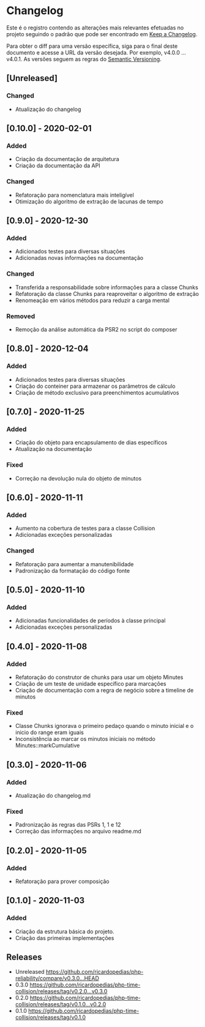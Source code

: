# Changelog

Este é o registro contendo as alterações mais relevantes efetuadas no projeto
seguindo o padrão que pode ser encontrado em [Keep a Changelog](https://keepachangelog.com/en/1.0.0).

Para obter o diff para uma versão específica, siga para o final deste documento 
e acesse a URL da versão desejada. Por exemplo, v4.0.0 ... v4.0.1.
As versões seguem as regras do [Semantic Versioning](https://semver.org/lang/pt-BR).

## \[Unreleased]

### Changed

-   Atualização do changelog

## \[0.10.0] - 2020-02-01

### Added

-   Criação da documentação de arquitetura
-   Criação da documentação da API

### Changed

-   Refatoração para nomenclatura mais inteligível
-   Otimização do algoritmo de extração de lacunas de tempo

## \[0.9.0] - 2020-12-30

### Added

-   Adicionados testes para diversas situações
-   Adicionadas novas informações na documentação

### Changed

-    Transferida a responsabilidade sobre informações para a classe Chunks
-    Refatoração da classe Chunks para reaproveitar o algoritmo de extração
-    Renomeação em vários métodos para reduzir a carga mental

### Removed

-    Remoção da análise automática da PSR2 no script do composer

## \[0.8.0] - 2020-12-04

### Added

-   Adicionados testes para diversas situações
-   Criação do conteiner para armazenar os parâmetros de cálculo
-   Criação de método exclusivo para preenchimentos acumulativos

## \[0.7.0] - 2020-11-25

### Added

-   Criação do objeto para encapsulamento de dias específicos
-   Atualização na documentação

### Fixed

-   Correção na devolução nula do objeto de minutos

## \[0.6.0] - 2020-11-11

### Added

-   Aumento na cobertura de testes para a classe Collision
-   Adicionadas exceções personalizadas

### Changed

-   Refatoração para aumentar a manutenibilidade
-   Padronização da formatação do código fonte

## \[0.5.0] - 2020-11-10

### Added

-   Adicionadas funcionalidades de períodos à classe principal
-   Adicionadas exceções personalizadas

## \[0.4.0] - 2020-11-08

### Added

-   Refatoração do construtor de chunks para usar um objeto Minutes
-   Criação de um teste de unidade específico para marcações
-   Criação de documentação com a regra de negócio sobre a timeline de minutos

### Fixed

-   Classe Chunks ignorava o primeiro pedaço quando o minuto inicial e o inicio do range eram iguais
-   Inconsistência ao marcar os minutos iniciais no método Minutes::markCumulative

## \[0.3.0] - 2020-11-06

### Added

-   Atualização do changelog.md

### Fixed

-   Padronização às regras das PSRs 1, 1 e 12
-   Correção das informações no arquivo readme.md

## \[0.2.0] - 2020-11-05

### Added

-   Refatoração para prover composição

## \[0.1.0] - 2020-11-03

### Added

-   Criação da estrutura básica do projeto.
-   Criação das primeiras implementações

## Releases

-   Unreleased <https://github.com/ricardopedias/php-reliability/compare/v0.3.0...HEAD>
-   0.3.0 <https://github.com/ricardopedias/php-time-collision/releases/tag/v0.2.0...v0.3.0>
-   0.2.0 <https://github.com/ricardopedias/php-time-collision/releases/tag/v0.1.0...v0.2.0>
-   0.1.0 <https://github.com/ricardopedias/php-time-collision/releases/tag/v0.1.0>
